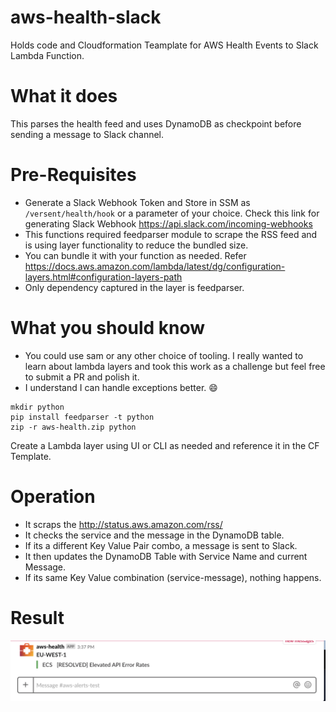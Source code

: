# aws-health-slack
Holds code and Cloudformation Teamplate for AWS Health Events to Slack Lambda Function. 

# What it does
This parses the health feed and uses DynamoDB as checkpoint before sending a message to Slack channel.

# Pre-Requisites 
* Generate a Slack Webhook Token and Store in SSM as `/versent/health/hook` or a parameter of your choice. Check this link for generating Slack Webhook https://api.slack.com/incoming-webhooks
* This functions required feedparser module to scrape the RSS feed and is using layer functionality to reduce the bundled size.
* You can bundle it with your function as needed. Refer https://docs.aws.amazon.com/lambda/latest/dg/configuration-layers.html#configuration-layers-path
* Only dependency captured in the layer is feedparser.

# What you should know
* You could use sam or any other choice of tooling. I really wanted to learn about lambda layers and took this work as a challenge but feel free to submit a PR and polish it.
* I understand I can handle exceptions better. :smile:

```
mkdir python
pip install feedparser -t python
zip -r aws-health.zip python
```
Create a Lambda layer using UI or CLI as needed and reference it in the CF Template.

# Operation
* It scraps the http://status.aws.amazon.com/rss/
* It checks the service and the message in the DynamoDB table.
* If its a different Key Value Pair combo, a message is sent to Slack.
* It then updates the DynamoDB Table with Service Name and current Message.
* If its same Key Value combination (service-message), nothing happens.

# Result

![Profit](/sample.png)

